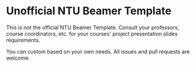 # Unofficial NTU Beamer Template

This is not the official NTU Beamer Template. Consult your professors, course coordinators, etc. for your courses' project presentation slides requirements. 

You can custom based on your own needs. All issues and pull requests are welcome.
